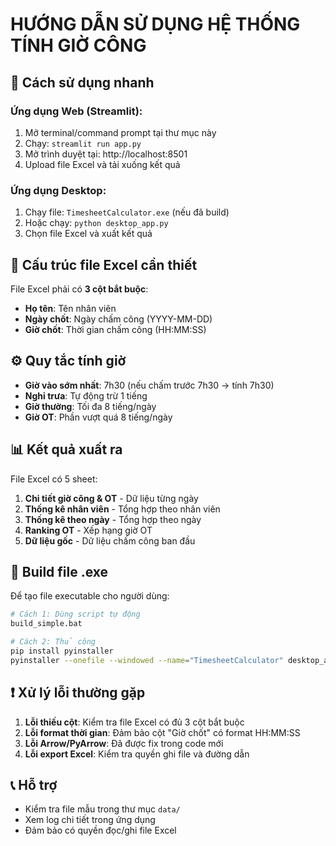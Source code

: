 # HƯỚNG DẪN SỬ DỤNG HỆ THỐNG TÍNH GIỜ CÔNG

## 🚀 Cách sử dụng nhanh

### Ứng dụng Web (Streamlit):
1. Mở terminal/command prompt tại thư mục này
2. Chạy: `streamlit run app.py`
3. Mở trình duyệt tại: http://localhost:8501
4. Upload file Excel và tải xuống kết quả

### Ứng dụng Desktop:
1. Chạy file: `TimesheetCalculator.exe` (nếu đã build)
2. Hoặc chạy: `python desktop_app.py`
3. Chọn file Excel và xuất kết quả

## 📁 Cấu trúc file Excel cần thiết

File Excel phải có **3 cột bắt buộc**:
- **Họ tên**: Tên nhân viên
- **Ngày chốt**: Ngày chấm công (YYYY-MM-DD)
- **Giờ chốt**: Thời gian chấm công (HH:MM:SS)

## ⚙️ Quy tắc tính giờ

- **Giờ vào sớm nhất**: 7h30 (nếu chấm trước 7h30 → tính 7h30)
- **Nghỉ trưa**: Tự động trừ 1 tiếng
- **Giờ thường**: Tối đa 8 tiếng/ngày
- **Giờ OT**: Phần vượt quá 8 tiếng/ngày

## 📊 Kết quả xuất ra

File Excel có 5 sheet:
1. **Chi tiết giờ công & OT** - Dữ liệu từng ngày
2. **Thống kê nhân viên** - Tổng hợp theo nhân viên  
3. **Thống kê theo ngày** - Tổng hợp theo ngày
4. **Ranking OT** - Xếp hạng giờ OT
5. **Dữ liệu gốc** - Dữ liệu chấm công ban đầu

## 🔧 Build file .exe

Để tạo file executable cho người dùng:
```bash
# Cách 1: Dùng script tự động
build_simple.bat

# Cách 2: Thủ công
pip install pyinstaller
pyinstaller --onefile --windowed --name="TimesheetCalculator" desktop_app.py
```

## ❗ Xử lý lỗi thường gặp

1. **Lỗi thiếu cột**: Kiểm tra file Excel có đủ 3 cột bắt buộc
2. **Lỗi format thời gian**: Đảm bảo cột "Giờ chốt" có format HH:MM:SS
3. **Lỗi Arrow/PyArrow**: Đã được fix trong code mới
4. **Lỗi export Excel**: Kiểm tra quyền ghi file và đường dẫn

## 📞 Hỗ trợ

- Kiểm tra file mẫu trong thư mục `data/`
- Xem log chi tiết trong ứng dụng
- Đảm bảo có quyền đọc/ghi file Excel

